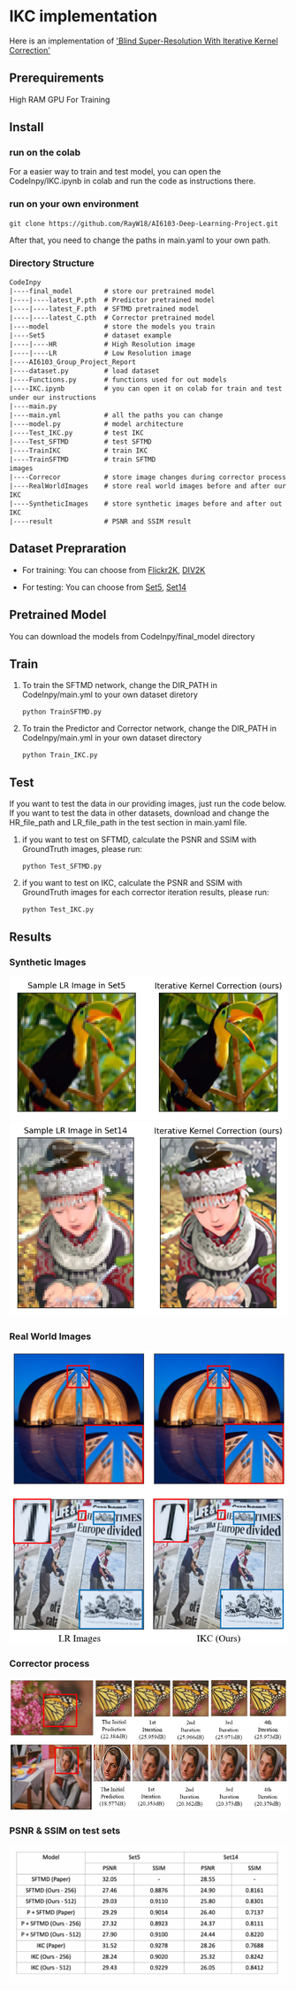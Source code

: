 # IKC implementation
Here is an implementation of ['Blind Super-Resolution With Iterative Kernel Correction'](https://arxiv.org/abs/1904.03377)
## Prerequirements
High RAM GPU For Training
## Install
### run on the colab
For a easier way to train and test model, you can open the CodeInpy/IKC.ipynb in colab and run the code as instructions there.
### run on your own environment
```
git clone https://github.com/RayW18/AI6103-Deep-Learning-Project.git
```
After that, you need to change the paths in main.yaml to your own path.
### Directory Structure
```
CodeInpy
|----final_model        # store our pretrained model
|----|----latest_P.pth  # Predictor pretrained model
|----|----latest_F.pth  # SFTMD pretrained model
|----|----latest_C.pth  # Corrector pretrained model
|----model              # store the models you train
|----Set5               # dataset example
|----|----HR            # High Resolution image
|----|----LR            # Low Resolution image
|----AI6103_Group_Project_Report
|----dataset.py         # load dataset
|----Functions.py       # functions used for out models
|----IKC.ipynb          # you can open it on colab for train and test under our instructions
|----main.py
|----main.yml           # all the paths you can change
|----model.py           # model architecture
|----Test_IKC.py        # test IKC
|----Test_SFTMD         # test SFTMD 
|----TrainIKC           # train IKC
|----TrainSFTMD         # train SFTMD
images
|----Correcor           # store image changes during corrector process
|----RealWorldImages    # store real world images before and after our IKC
|----SyntheticImages    # store synthetic images before and after out IKC
|----result             # PSNR and SSIM result
```

## Dataset Prepraration
- For training: 
  You can choose from [Flickr2K](http://cv.snu.ac.kr/research/EDSR/Flickr2K.tar), [DIV2K](https://data.vision.ee.ethz.ch/cvl/DIV2K/)

- For testing: You can choose from [Set5](https://uofi.box.com/shared/static/kfahv87nfe8ax910l85dksyl2q212voc.zip), [Set14](https://uofi.box.com/shared/static/igsnfieh4lz68l926l8xbklwsnnk8we9.zip)

## Pretrained Model
You can download the models from CodeInpy/final_model directory

## Train
1. To train the SFTMD network, change the DIR_PATH in CodeInpy/main.yml to your own dataset diretory
   ```
   python TrainSFTMD.py
   ```
2. To train the Predictor and Corrector network, change the DIR_PATH in CodeInpy/main.yml in your own dataset directory
   ```
   python Train_IKC.py
   ```
## Test
If you want to test the data in our providing images, just run the code below. If you want to test the data in other datasets, download and  change the HR_file_path and LR_file_path in the test section in main.yaml file.
1. if you want to test on SFTMD, calculate the PSNR and SSIM with GroundTruth images, please run:
    ```
    python Test_SFTMD.py
    ```
2. if you want to test on IKC, calculate the PSNR and SSIM with GroundTruth images for each corrector iteration results, please run:
   ```
   python Test_IKC.py
   ```

## Results
### Synthetic Images
![](images/SyntheticImages/bird.png)
![](images/SyntheticImages/girl.png)
### Real World Images
![](images/RealWorldImages/Real.png)
### Corrector process
![](images/Corrector/butter.png)
![](images/Corrector/womensit.png)
### PSNR & SSIM on test sets
![](images/result.jpg)